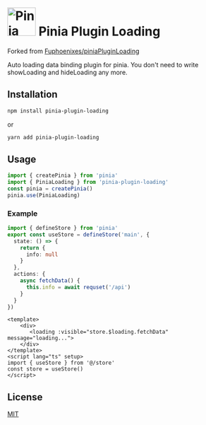 <h1>
  <img height="64" src="https://pinia.esm.dev/logo.svg" alt="Pinia logo">
  Pinia Plugin Loading
</h1>

Forked from [Fuphoenixes/piniaPluginLoading](https://github.com/Fuphoenixes/piniaPluginLoading)

Auto loading data binding plugin for pinia. You don't need to write showLoading and hideLoading any more.

## Installation

```sh
npm install pinia-plugin-loading
```
or

```sh
yarn add pinia-plugin-loading
```

## Usage

```ts
import { createPinia } from 'pinia'
import { PiniaLoading } from 'pinia-plugin-loading'
const pinia = createPinia()
pinia.use(PiniaLoading)
```

### Example

```ts
import { defineStore } from 'pinia'
export const useStore = defineStore('main', {
  state: () => {
    return {
      info: null
    }
  },
  actions: {
    async fetchData() {
      this.info = await requset('/api')
    }
  }
})
```

```vue
<template>
    <div>
       <loading :visible="store.$loading.fetchData" message="loading...">
    </div>
</template> 
<script lang="ts" setup>
import { useStore } from '@/store'
const store = useStore()
</script>
```

## License

[MIT](http://opensource.org/licenses/MIT)

